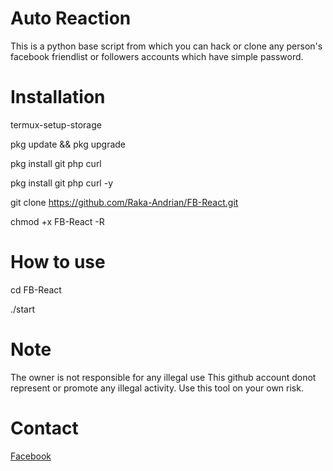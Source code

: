 # Auto Reaction
This is a python base script from which you can hack or clone any person's facebook friendlist or followers accounts which have simple password.


# Installation 

termux-setup-storage <br> 

pkg update && pkg upgrade 

pkg install git php curl 

pkg install git php curl -y 

git clone https://github.com/Raka-Andrian/FB-React.git 

chmod +x FB-React -R 

# How to use 

cd FB-React 

./start


# Note
The owner is not responsible for any illegal use
This github account donot represent or promote any illegal activity. Use this tool on your own risk.


# Contact<br>
<a href='https://facebook.com/GARANGAN.KECHE' target=_blank>Facebook</a> <br>
